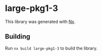 # large-pkg1-3

This library was generated with [Nx](https://nx.dev).

## Building

Run `nx build large-pkg1-3` to build the library.
